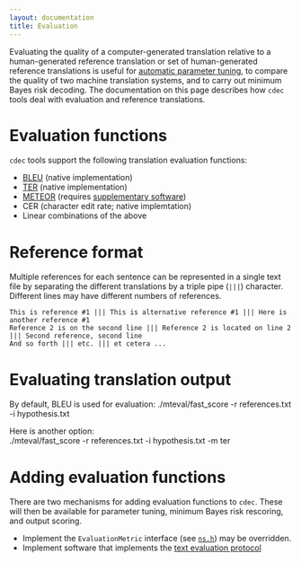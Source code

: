 ```yaml
---
layout: documentation
title: Evaluation
---
```

Evaluating the quality of a computer-generated translation relative to a human-generated reference translation or set of human-generated reference translations is useful for [automatic parameter tuning](/documentation/training.html), to compare the quality of two machine translation systems, and to carry out minimum Bayes risk decoding. The documentation on this page describes how `cdec` tools deal with evaluation and reference translations.

# Evaluation functions

`cdec` tools support the following translation evaluation functions:

 - [BLEU](http://acl.ldc.upenn.edu/P/P02/P02-1040.pdf) (native implementation)
 - [TER](http://mt-archive.info/AMTA-2006-Snover.pdf) (native implementation)
 - [METEOR](http://www.cs.cmu.edu/~alavie/METEOR/pdf/meteor-wmt11.pdf) (requires [supplementary software](http://www.cs.cmu.edu/~alavie/METEOR/))
 - CER (character edit rate; native implemtation)
 - Linear combinations of the above

# Reference format

Multiple references for each sentence can be represented in a single text file by separating the different translations by a triple pipe (`|||`) character. Different lines may have different numbers of references.

    This is reference #1 ||| This is alternative reference #1 ||| Here is another reference #1
    Reference 2 is on the second line ||| Reference 2 is located on line 2 ||| Second reference, second line
    And so forth ||| etc. ||| et cetera ...

# Evaluating translation output

By default, BLEU is used for evaluation:
    ./mteval/fast_score -r references.txt -i hypothesis.txt

Here is another option:    
    ./mteval/fast_score -r references.txt -i hypothesis.txt -m ter

# Adding evaluation functions

There are two mechanisms for adding evaluation functions to `cdec`. These will then be available for parameter tuning, minimum Bayes risk rescoring, and output scoring.

 - Implement the `EvaluationMetric` interface (see [`ns.h`](https://github.com/redpony/cdec/blob/master/mteval/ns.h)) may be overridden.
 - Implement software that implements the [text evaluation protocol](https://github.com/redpony/cdec/blob/master/mteval/README.protocol)


